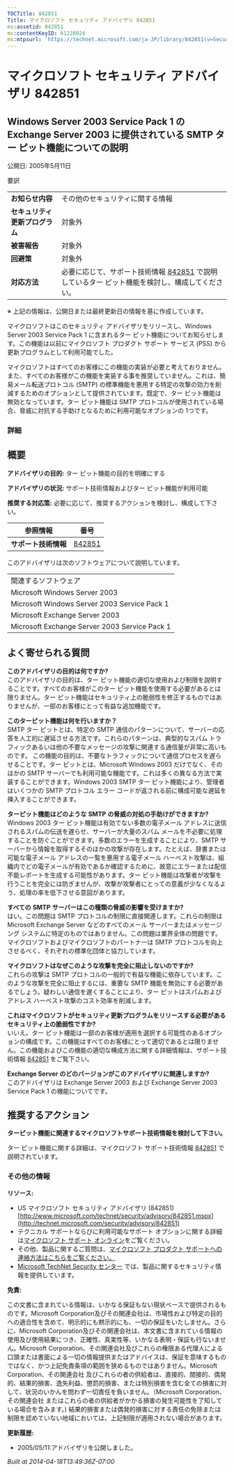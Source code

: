 ```yaml
---
TOCTitle: 842851
Title: マイクロソフト セキュリティ アドバイザリ 842851
ms:assetid: 842851
ms:contentKeyID: 61228024
ms:mtpsurl: 'https://technet.microsoft.com/ja-JP/library/842851(v=Security.10)'
---
```


マイクロソフト セキュリティ アドバイザリ 842851
===============================================

Windows Server 2003 Service Pack 1 の Exchange Server 2003 に提供されている SMTP ター ピット機能についての説明
--------------------------------------------------------------------------------------------------------------

公開日: 2005年5月11日

要訳

|                                |                                                                                                                                           |
|--------------------------------|-------------------------------------------------------------------------------------------------------------------------------------------|
| **お知らせ内容**               | その他のセキュリティに関する情報                                                                                                          |
| **セキュリティ更新プログラム** | 対象外                                                                                                                                    |
| **被害報告**                   | 対象外                                                                                                                                    |
| **回避策**                     | 対象外                                                                                                                                    |
| **対応方法**                   | 必要に応じて、サポート技術情報 [842851](http://support.microsoft.com/kb/842851) で説明しているター ピット機能を検討し、構成してください。 |

※ 上記の情報は、公開日または最終更新日の情報を基に作成しています。

マイクロソフトはこのセキュリティ アドバイザリをリリースし、Windows Server 2003 Service Pack 1 に含まれるター ピット機能についてお知らせします。この機能は以前にマイクロソフト プロダクト サポート サービス (PSS) から更新プログラムとして利用可能でした。

マイクロソフトはすべてのお客様にこの機能の実装が必要と考えておりません。また、すべてのお客様がこの機能を実装する事を推奨していません。これは、簡易メール転送プロトコル (SMTP) の標準機能を悪用する特定の攻撃の効力を削減するためのオプションとして提供されています。既定で、ター ピット機能は無効となっています。ター ピット機能は SMTP プロトコルが使用されている場合、脅威に対抗する手助けとなるために利用可能なオプションの 1つです。

### 詳細

概要
----

**アドバイザリの目的:** ター ピット機能の目的を明確にする

**アドバイザリの状況:** サポート技術情報およびター ピット機能が利用可能

**推奨する対応策:** 必要に応じて、推奨するアクションを検討し、構成して下さい。

| 参照情報             | 番号                                             |
|----------------------|--------------------------------------------------|
| **サポート技術情報** | [842851](http://support.microsoft.com/kb/842851) |

このアドバイザリは次のソフトウェアについて説明しています。

|                                               |
|-----------------------------------------------|
| 関連するソフトウェア                          |
| Microsoft Windows Server 2003                 |
| Microsoft Windows Server 2003 Service Pack 1  |
| Microsoft Exchange Server 2003                |
| Microsoft Exchange Server 2003 Service Pack 1 |

よく寄せられる質問
------------------

**このアドバイザリの目的は何ですか?**  
このアドバイザリの目的は、ター ピット機能の適切な使用および制限を説明することです。すべてのお客様がこのター ピット機能を使用する必要があるとは限りません。ター ピット機能はセキュリティ上の脆弱性を修正するものではありませんが、一部のお客様にとって有益な追加機能です。

**このターピット機能は何を行いますか？**  
SMTP ター ピットとは、特定の SMTP 通信のパターンについて、サーバーの応答を人工的に遅延させる方法です。これらのパターンは、典型的なスパム トラフィックあるいは他の不要なメッセージの攻撃に関連する通信量が非常に高いものです。 この機能の目的は、不要なトラフィックについて通信プロセスを遅らせることです。ター ピットとは、Microsoft Windows 2003 だけでなく、そのほかの SMTP サーバーでも利用可能な機能です。これは多くの異なる方法で実装することができます。Windows 2003 SMTP ター ピット機能により、管理者はいくつかの SMTP プロトコル エラー コードが返される前に構成可能な遅延を挿入することができます。

**ターピット機能はどのような** **SMTP** **の脅威の対処の手助けができますか?**  
Windows 2003 ター ピット機能は有効でない多数の電子メール アドレスに送信されるスパムの伝送を遅らせ、サーバーが大量のスパム メールを不必要に処理することを防ぐことができます。多数のエラーを生成することにより、SMTP サーバーから情報を取得するそのほかの攻撃が存在します。たとえば、辞書または可能な電子メール アドレスの一覧を悪用する電子メール ハーベスト攻撃は、組織内でどの電子メールが有効であるか確認するために、故意にエラーまたは配信不能レポートを生成する可能性があります。ター ピット機能は攻撃者が攻撃を行うことを完全には防ぎませんが、攻撃が攻撃者にとっての意義が少なくなるよう、処理の率を低下させる意図があります。

**すべての** **SMTP** **サーバーはこの種類の脅威の影響を受けますか?**  
はい。この問題は SMTP プロトコルの制限に直接関連します。これらの制限は Microsoft Exchange Server などのすべてのメール サーバーまたはメッセージング システムに特定のものではありません。この問題は業界全体の問題です。マイクロソフトおよびマイクロソフトのパートナーは SMTP プロトコルを向上させるべく、それぞれの標準化団体と協力しています。

**マイクロソフトはなぜこのような攻撃を完全に阻止しないのですか?**  
これらの攻撃は SMTP プロトコルの一般的で有益な機能に依存しています。このような攻撃を完全に阻止するには、重要な SMTP 機能を無効にする必要があるでしょう。疑わしい通信を遅くすることにより、ター ピットはスパムおよびアドレス ハーベスト攻撃のコスト効率を削減します。

**これはマイクロソフトがセキュリティ更新プログラムをリリースする必要があるセキュリティ上の脆弱性ですか?**    
いいえ。ター ピット機能は一部のお客様が適用を選択する可能性のあるオプションの構成です。この機能はすべてのお客様にとって適切であるとは限りません。この機能およびこの機能の適切な構成方法に関する詳細情報は、サポート技術情報 [842851](http://support.microsoft.com/kb/842851) をご覧下さい。

**Exchange Server** **のどのバージョンがこのアドバイザリに関連しますか?**  
このアドバイザリは Exchange Server 2003 および Exchange Server 2003 Service Pack 1 の機能についてです。

推奨するアクション
------------------

**ターピット機能に関連するマイクロソフトサポート技術情報を検討して下さい。**

ター ピット機能に関する詳細は、マイクロソフト サポート技術情報 [842851](http://support.microsoft.com/kb/842851) で説明されています。

### その他の情報

**リソース:**

-   US マイクロソフト セキュリティ アドバイザリ (842851)
    [http://www.microsoft.com/technet/security/advisory/842851.mspx](http://technet.microsoft.com/security/advisory/842851)
-   テクニカル サポートならびに利用可能なサポート オプションに関する詳細は[マイクロソフト サポート オンライン](http://support.microsoft.com/)をご覧ください。
-   その他、製品に関するご質問は、[マイクロソフト プロダクト サポートへの連絡方法はこちらをご覧ください。](http://support.microsoft.com/select/?target=assistance)
-   [Microsoft TechNet Security センター](http://technet.microsoft.com/ja-jp/security/default.aspx) では、製品に関するセキュリティ情報を提供しています。

**免責:**

この文書に含まれている情報は、いかなる保証もない現状ベースで提供されるものです。Microsoft Corporation及びその関連会社は、市場性および特定の目的への適合性を含めて、明示的にも黙示的にも、一切の保証をいたしません。さらに、Microsoft Corporation及びその関連会社は、本文書に含まれている情報の使用及び使用結果につき、正確性、真実性等、いかなる表明・保証も行ないません。Microsoft Corporation、その関連会社及びこれらの権限ある代理人による口頭または書面による一切の情報提供またはアドバイスは、保証を意味するものではなく、かつ上記免責条項の範囲を狭めるものではありません。Microsoft Corporation、その関連会社 及びこれらの者の供給者は、直接的、間接的、偶発的、結果的損害、逸失利益、懲罰的損害、または特別損害を含む全ての損害に対して、状況のいかんを問わず一切責任を負いません。（Microsoft Corporation、その関連会社 またはこれらの者の供給者がかかる損害の発生可能性を了知している場合を含みます。) 結果的損害または偶発的損害に対する責任の免除または制限を認めていない地域においては、上記制限が適用されない場合があります。

**更新履歴:**

-   2005/05/11:アドバイザリを公開しました。

*Built at 2014-04-18T13:49:36Z-07:00*